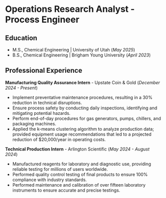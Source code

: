 # Operations Research Analyst - Process Engineer

## Education
- M.S., Chemical Engineering | University of Utah (_May 2025_)
- B.S., Chemical Engineering | Brigham Young University (_April 2023_)

## Professional Experience
**Manufacturing Quality Assurance Intern** - Upstate Coin & Gold (_December 2024 - Present_)

- Implement preventative maintenance procedures, resulting in a 30% reduction in technical disruptions.
-  Ensure process safety by conducting daily inspections, identifying and mitigating potential hazards.
-  Perform end-of-day procedures for gas generators, pumps, chillers, and packaging machines.
-  Applied the k-means clustering algorithm to analyze production data; provided equipment usage recommendations that led to a projected reduction of $20,000/year in operating costs.

**Technical Production Intern** - Arlington Scientific (_May 2024 - August 2024_)

- Manufactured reagents for laboratory and diagnostic use, providing reliable testing for millions of users worldwide.
- Performed quality control testing of final products to ensure 100% compliance with industry standards.
- Performed maintenance and calibration of over fifteen laboratory instruments to ensure accurate and precise testings.


